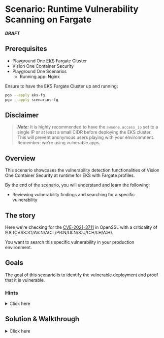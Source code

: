 # Scenario: Runtime Vulnerability Scanning on Fargate

***DRAFT***

## Prerequisites

- Playground One EKS Fargate Cluster 
- Vision One Container Security
- Playground One Scenarios
  - Running app: Nginx

Ensure to have the EKS Fargate Cluster up and running:

```sh
pgo --apply eks-fg
pgo --apply scenarios-fg
```

## Disclaimer

> ***Note:*** It is highly recommended to have the `awsone.access_ip` set to a single IP or at least a small CIDR before deploying the EKS cluster. This will prevent anonymous users playing with your environmnent. Remember: we're using vulnerable apps.

## Overview

This scenario showcases the vulnerability detection functionalities of Vision One Container Security at runtime for EKS with Fargate profiles.

By the end of the scenario, you will understand and learn the following:

- Reviewing vulnerability findings and searching for a specific vulnerability

## The story

Here we're checking for the [CVE-2021-3711](https://nvd.nist.gov/vuln/detail/cve-2021-3711) in OpenSSL with a criticality of 9.8 (CVSS:3.1/AV:N/AC:L/PR:N/UI:N/S:U/C:H/I:H/A:H).

You want to search this specific vulnerability in your production environment.

## Goals

The goal of this scenario is to identify the vulnerable deployment and proof that it is vulnerable.

### Hints

<details>
<summary>Click here</summary>

✨ Didn't find the vulnerable deployment?
<br><br>
Head over to Container Security --> Runtime vulnerability and search for CVE-2017-5638. 🙌
<br><br>

</details>

## Solution & Walkthrough

<details>
<summary>Click here</summary>

Head over to Attack Surface Risk Managemet and search for the vulnerability CVE-2021-3711

Identify the vulnerable deployment/container.

Find out the node(s) running the pod(s).

```sh
kubectl get pods -A -o wide
```

You'll see that the deployment is running within the `default` namespace. The name(s) of the worker nodes start with `fargate-ip-...` which indicate that these nodes are AWS managed Fargate nodes.

Checking the services

```sh
kubectl get services
```

tells us

```
NAME            TYPE       CLUSTER-IP     EXTERNAL-IP   PORT(S)        AGE
nginx-service   NodePort   172.20.48.60   <none>        80:32443/TCP   26m
```

🎉 Success 🎉

</details>
